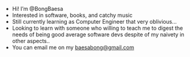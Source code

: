 -  Hi! I’m @BongBaesa
-  Interested in software, books, and catchy music
-  Still currently learning as Computer Engineer that very oblivious...
-  Looking to learn with someone who willing to teach me to digest the needs of being good average software devs despite of my naivety in other aspects..
-  You can email me on my baesabong@gmail.com

<!---
BongBaesa/BongBaesa is a ✨ special ✨ repository because its `README.md` (this file) appears on your GitHub profile.
You can click the Preview link to take a look at your changes.
--->
